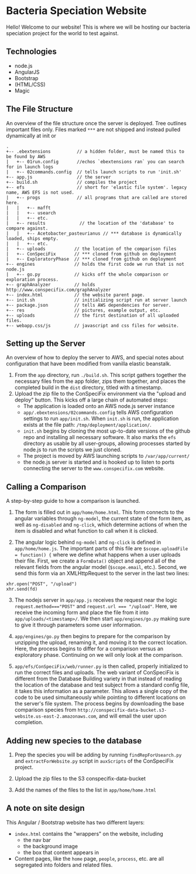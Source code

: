 # Bacteria Speciation Website

Hello! Welcome to our website! This is where we will be hosting our bacteria speciation project for the world to test against.

## Technologies
  - node.js
  - AngularJS
  - Bootstrap
  - (HTML/CSS)
  - Magic

## The File Structure
An overview of the file structure once the server is deployed. Tree outlines important files only. Files marked `***` are not shipped and instead pulled dynamically at init or
```
.
+-- .ebextensions          // a hidden folder, must be named this to be found by AWS
|   +-- 01run.config       //echos `ebextensions ran` you can search for in launch logs 
|   +-- 02commands.config  // tells launch scripts to run 'init.sh'
+-- app.js                 // the server
+-- build.sh               // compiles the project
+-- efs                    // short for 'elastic file system'. legacy name, AWS EFS is not used.
|   +-- progs              // all programs that are called are stored here.
|   |   +-- mafft
|   |   +-- usearch
|   |   +-- etc.
|   +-- results             // the location of the 'database' to compare against.
|   |   +-- Acetobacter_pasteurianus // *** database is dynamically loaded, ships empty.
|   |   +-- etc.
|   +-- uploads           // the location of the comparison files
|   +-- ConSpeciFix       // *** cloned from github on deployment
|   +-- ExploratoryPhase  // *** cloned from github on deployment
+-- engines               // holds the first code we run that is not node.js
|   +-- go.py             // kicks off the whole comparison or exploration process.
+-- graphAnalyzer         // holds http://www.conspecifix.com/graphAnalyzer
+-- index.html            // the website parent page.
+-- init.sh               // initializing script run at server launch
+-- package.json          // tells AWS dependencies for server.
+-- res                   // pictures, example output, etc.
+-- uploads               // the first destination of all uploaded files.
+-- webapp.css/js         // javascript and css files for website.
```

## Setting up the Server

An overview of how to deploy the server to AWS, and special notes about configuration that have been modified from vanilla elastic beanstalk.
1. From the `app` directory, run `./build.sh`. This script gathers together the necessary files from the app folder, zips them together, and places the completed build in the `dist` directory, titled with a timestamp.
2. Upload the zip file to the ConSpeciFix environment via the "upload and deploy" button. This kicks off a large chain of automated steps:
	-  The application is loaded onto an AWS node.js server instance
	- `app/.ebextensions/02commands.config` tells AWS configuration settings to run `app/init.sh`. When `init.sh` is run, the application exists at the file path: `/tmp/deployment/application/`. 
	- `init.sh` begins by cloning the most up-to-date versions of the github repo and installing all necessary software. It also marks the `efs` directory as usable by all user-groups, allowing processes started  by node.js to run the scripts we just cloned.
	- The project is moved by AWS launching scripts to `/var/app/current/`
	- the node.js server is started and is hooked up to listen to ports connecting the server to the `www.conspecifix.com` website.

## Calling a Comparison
A step-by-step guide to how a comparison is launched.

1. The form is filled out in `app/home/home.html`. This form connects to the angular variables through `ng-model`, the current state of the form item, as well as `ng-disabled` and `ng-click`, which determine actions of when the item is disabled and what function to call when it is clicked.

2. The angular logic behind `ng-model` and `ng-click` is defined in `app/home/home.js`. The important parts of this file are `$scope.uploadFile = function() {` where we define what happens when a user uploads their file. First, we create a `FormData()` object and append all of the relevant fields from the angular model (`$scope.email`, etc.). Second, we send this form via an XMLHttpRequest to the server in the last two lines:
```
xhr.open("POST", "/upload")
xhr.send(fd)
```

3. The nodejs server in `app/app.js` receives the request near the logic `request.method==="POST"` and `request.url === "/upload"`. Here, we receive the incoming form and place the file from it into `app/uploads/<timestamp>/`. We then start `app/engines/go.py` making sure to give it through parameters some user information.

4. `app/engines/go.py` then begins to prepare for the comparison by unzipping the upload, renaming it, and moving it to the correct location. Here, the process begins to differ for a comparison versus an exploratory phase. Continuing on we will only look at the comparison.

5. `app/efs/ConSpeciFix/web/runner.py` is then called, properly initialized to run the correct files and uploads. The web variant of ConSpeciFix is different from the Database Building variety in that instead of reading the location of the database and test subject from a standard config file, it takes this information as a parameter. This allows a single copy of the code to be used simultaneously while pointing to different locations on the server's file system. The process begins by downloading the base comparison species from `http://conspecifix-data-bucket.s3-website.us-east-2.amazonaws.com`, and will email the user upon completion.

## Adding new species to the database

1. Prep the species you will be adding by running `findRepForUsearch.py` and `extractForWebsite.py` script in `auxScripts` of the ConSpeciFix project.

2. Upload the zip files to the S3 conspecifix-data-bucket

3. Add the names of the files to the list in `app/home/home.html`

## A note on site design

This Angular / Bootstrap website has two different layers:

 - `index.html` contains the "wrappers" on the website, including
   - the nav bar
   - the background image
   - the box that content appears in
 - Content pages, like the `home` page, `people`, `process`, etc. are all segregated into folders and related files.
